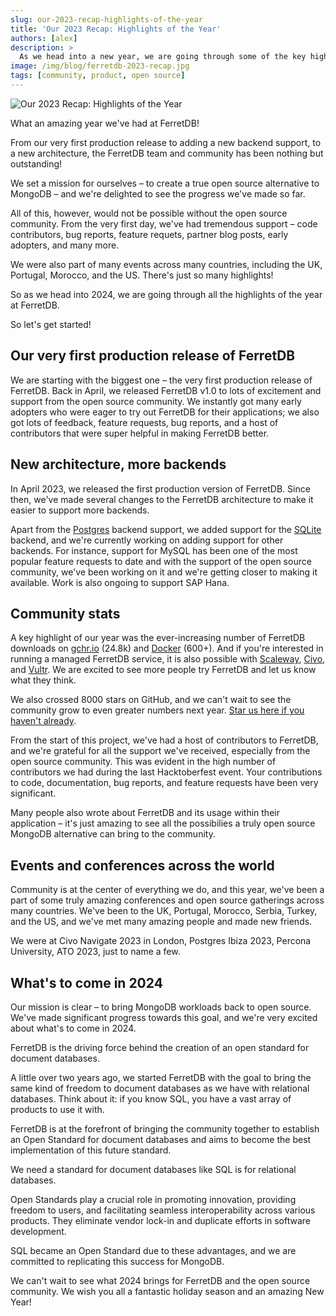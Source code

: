```yaml
---
slug: our-2023-recap-highlights-of-the-year
title: 'Our 2023 Recap: Highlights of the Year'
authors: [alex]
description: >
  As we head into a new year, we are going through some of the key highlights of 2023 at FerretDB.
image: /img/blog/ferretdb-2023-recap.jpg
tags: [community, product, open source]
---
```


![Our 2023 Recap: Highlights of the Year](/img/blog/ferretdb-2023-recap.jpg)

<!--truncate-->

What an amazing year we've had at FerretDB!

From our very first production release to adding a new backend support, to a new architecture, the FerretDB team and community has been nothing but outstanding!

We set a mission for ourselves – to create a true open source alternative to MongoDB – and we're delighted to see the progress we've made so far.

All of this, however, would not be possible without the open source community.
From the very first day, we've had tremendous support – code contributors, bug reports, feature requets, partner blog posts, early adopters, and many more.

We were also part of many events across many countries, including the UK, Portugal, Morocco, and the US.
There's just so many highlights!

So as we head into 2024, we are going through all the highlights of the year at FerretDB.

So let's get started!

## Our very first production release of FerretDB

We are starting with the biggest one – the very first production release of FerretDB.
Back in April, we released FerretDB v1.0 to lots of excitement and support from the open source community.
We instantly got many early adopters who were eager to try out FerretDB for their applications; we also got lots of feedback, feature requests, bug reports, and a host of contributors that were super helpful in making FerretDB better.

## New architecture, more backends

In April 2023, we released the first production version of FerretDB.
Since then, we've made several changes to the FerretDB architecture to make it easier to support more backends.

Apart from the [Postgres](https://www.postgresql.org/) backend support, we added support for the [SQLite](https://www.sqlite.org/) backend, and we're currently working on adding support for other backends.
For instance, support for MySQL has been one of the most popular feature requests to date and with the support of the open source community, we've been working on it and we're getting closer to making it available.
Work is also ongoing to support SAP Hana.

## Community stats

A key highlight of our year was the ever-increasing number of FerretDB downloads on [gchr.io](https://github.com/FerretDB/FerretDB/pkgs/container/ferretdb) (24.8k) and [Docker](https://hub.docker.com/r/ferretdb/ferretdb/tags) (600+).
And if you're interested in running a managed FerretDB service, it is also possible with [Scaleway](https://www.scaleway.com/en/betas/#managed-document-database), [Civo](https://www.civo.com/marketplace/FerretDB), and [Vultr](https://www.vultr.com/docs/ferretdb-managed-database-guide/).
We are excited to see more people try FerretDB and let us know what they think.

We also crossed 8000 stars on GitHub, and we can't wait to see the community grow to even greater numbers next year.
[Star us here if you haven't already](https://www.github.com/ferretdb/ferretdb).

From the start of this project, we've had a host of contributors to FerretDB, and we're grateful for all the support we've received, especially from the open source community.
This was evident in the high number of contributors we had during the last Hacktoberfest event.
Your contributions to code, documentation, bug reports, and feature requests have been very significant.

Many people also wrote about FerretDB and its usage within their application – it's just amazing to see all the possibilies a truly open source MongoDB alternative can bring to the community.

## Events and conferences across the world

Community is at the center of everything we do, and this year, we've been a part of some truly amazing conferences and open source gatherings across many countries.
We've been to the UK, Portugal, Morocco, Serbia, Turkey, and the US, and we've met many amazing people and made new friends.

We were at Civo Navigate 2023 in London, Postgres Ibiza 2023, Percona University, ATO 2023, just to name a few.

## What's to come in 2024

Our mission is clear – to bring MongoDB workloads back to open source.
We've made significant progress towards this goal, and we're very excited about what's to come in 2024.

FerretDB is the driving force behind the creation of an open standard for document databases.

A little over two years ago, we started FerretDB with the goal to bring the same kind of freedom to document databases as we have with relational databases.
Think about it: if you know SQL, you have a vast array of products to use it with.

FerretDB is at the forefront of bringing the community together to establish an Open Standard for document databases and aims to become the best implementation of this future standard.

We need a standard for document databases like SQL is for relational databases.

Open Standards play a crucial role in promoting innovation, providing freedom to users, and facilitating seamless interoperability across various products.
They eliminate vendor lock-in and duplicate efforts in software development.

SQL became an Open Standard due to these advantages, and we are committed to replicating this success for MongoDB.

We can't wait to see what 2024 brings for FerretDB and the open source community.
We wish you all a fantastic holiday season and an amazing New Year!
